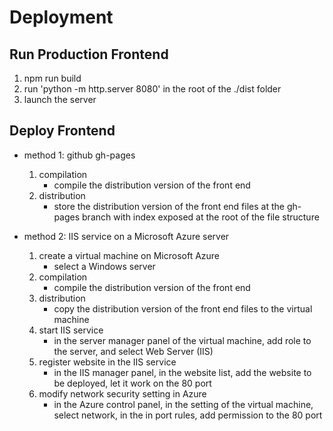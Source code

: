 # Deployment

## Run Production Frontend

1. npm run build
2. run 'python -m http.server 8080' in the root of the ./dist folder
3. launch the server

## Deploy Frontend

- method 1: github gh-pages
    1. compilation
        - compile the distribution version of the front end
    2. distribution
        - store the distribution version of the front end files at the gh-pages branch with index exposed at the root of the file structure

- method 2: IIS service on a Microsoft Azure server
    1. create a virtual machine on Microsoft Azure
        - select a Windows server
    2. compilation
        - compile the distribution version of the front end
    3. distribution
        - copy the distribution version of the front end files to the virtual machine
    4. start IIS service
        - in the server manager panel of the virtual machine, add role to the server, and select Web Server (IIS)
    5. register website in the IIS service
        - in the IIS manager panel, in the website list, add the website to be deployed, let it work on the 80 port
    6. modify network security setting in Azure
        - in the Azure control panel, in the setting of the virtual machine, select network, in the in port rules, add permission to the 80 port
